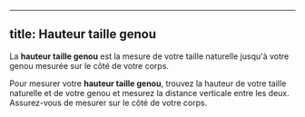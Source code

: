 ***

## title: Hauteur taille genou

La **hauteur taille genou** est la mesure de votre taille naturelle jusqu'à votre genou mesurée sur le côté de votre corps.

Pour mesurer votre **hauteur taille genou**, trouvez la hauteur de votre taille naturelle et de votre genou et mesurez la distance verticale entre les deux. Assurez-vous de mesurer sur le côté de votre corps.
